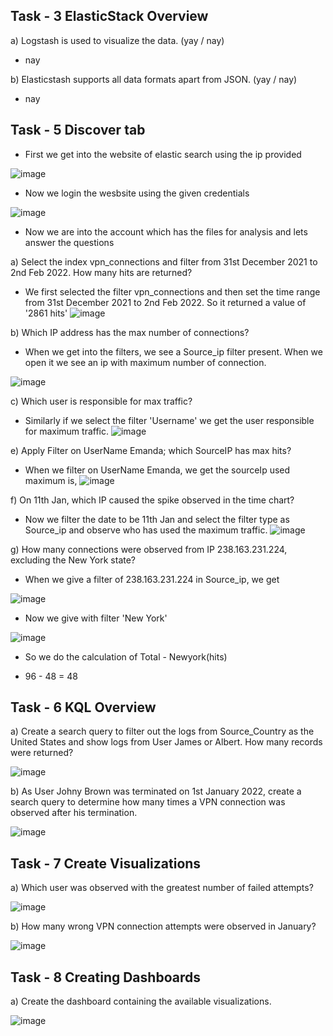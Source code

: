 ## Task - 3 ElasticStack Overview

a) Logstash is used to visualize the data. (yay / nay)
- nay

b) Elasticstash supports all data formats apart from JSON. (yay / nay)
- nay

## Task - 5 Discover tab

- First we get into the website of elastic search using the ip provided

![image](https://github.com/Akhilkj123/Cyber-Security/assets/65653010/11e66be9-3a16-4ea1-9bb0-5a02144aa23d)

- Now we login the wesbsite using the given credentials

![image](https://github.com/Akhilkj123/Cyber-Security/assets/65653010/0c6e365d-784d-4160-af08-fad23720b219)

- Now we are into the account which has the files for analysis and lets answer the questions

a) Select the index vpn_connections and filter from 31st December 2021 to 2nd Feb 2022. How many hits are returned? 
- We first selected the filter vpn_connections and then set the time range from 31st December 2021 to 2nd Feb 2022. So it returned a value of '2861 hits'
  ![image](https://github.com/Akhilkj123/Cyber-Security/assets/65653010/f1e8e64e-9012-45af-9095-9e9d7b532ad1)

b) Which IP address has the max number of connections?
- When we get into the filters, we see a Source_ip filter present. When we open it we see an ip with maximum number of connection.

![image](https://github.com/Akhilkj123/Cyber-Security/assets/65653010/b48d3890-01a7-41b5-86c7-f42c1ac88fcb)

c) Which user is responsible for max traffic?
- Similarly if we select the filter 'Username' we get the user responsible for maximum traffic.
![image](https://github.com/Akhilkj123/Cyber-Security/assets/65653010/120fd16f-268d-464b-93f3-68ab94918ba8)

e) Apply Filter on UserName Emanda; which SourceIP has max hits?
- When we filter on UserName Emanda, we get the sourceIp used maximum is,
![image](https://github.com/Akhilkj123/Cyber-Security/assets/65653010/8f68a2a4-10f8-437a-a58e-0ffd4e12d6ad)

f) On 11th Jan, which IP caused the spike observed in the time chart?
- Now we filter the date to be 11th Jan and select the filter type as Source_ip and observe who has used the maximum traffic.
![image](https://github.com/Akhilkj123/Cyber-Security/assets/65653010/39d0dad9-dc7f-4538-b7a2-3b9e491c5c0f)

g) How many connections were observed from IP 238.163.231.224, excluding the New York state?

- When we give a filter of 238.163.231.224 in Source_ip, we get

![image](https://github.com/Akhilkj123/Cyber-Security/assets/65653010/6bfbd15d-cb27-4744-a26a-74b993bce4cd)

- Now we give with filter 'New York'

![image](https://github.com/Akhilkj123/Cyber-Security/assets/65653010/9bc084ff-a6e5-4f13-a612-f0abca34e6a5)
- So we do the calculation of Total - Newyork(hits)

- 96 - 48 = 48

## Task - 6 KQL Overview
a) Create a search query to filter out the logs from Source_Country as the United States and show logs from User James or Albert. How many records were returned?

![image](https://github.com/Akhilkj123/Cyber-Security/assets/65653010/354d7027-885e-41e2-98d5-d98fc1816677)

b) As User Johny Brown was terminated on 1st January 2022, create a search query to determine how many times a VPN connection was observed after his termination.

![image](https://github.com/Akhilkj123/Cyber-Security/assets/65653010/fc480bce-b6f5-45b0-b257-d4a29b91f046)

## Task - 7 Create Visualizations

a) Which user was observed with the greatest number of failed attempts? 

![image](https://github.com/Akhilkj123/Cyber-Security/assets/65653010/db89bb5c-1f8c-4bf3-bedc-d63a8e4fb8da)

b) How many wrong VPN connection attempts were observed in January?

![image](https://github.com/Akhilkj123/Cyber-Security/assets/65653010/3a5d793a-d661-4be9-9375-a21440c52f53)

## Task - 8 Creating Dashboards
a) Create the dashboard containing the available visualizations.

![image](https://github.com/Akhilkj123/Cyber-Security/assets/65653010/1040aa66-b6ed-43e8-9d78-85cf85204bcc)











